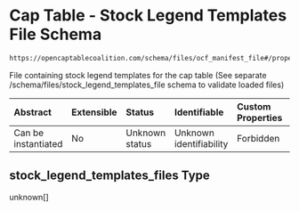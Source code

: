 # Cap Table - Stock Legend Templates File Schema

```txt
https://opencaptablecoalition.com/schema/files/ocf_manifest_file#/properties/stock_legend_templates_files
```

File containing stock legend templates for the cap table (See separate /schema/files/stock_legend_templates_file schema to validate loaded files)

| Abstract            | Extensible | Status         | Identifiable            | Custom Properties | Additional Properties | Access Restrictions | Defined In                                                                                            |
| :------------------ | :--------- | :------------- | :---------------------- | :---------------- | :-------------------- | :------------------ | :---------------------------------------------------------------------------------------------------- |
| Can be instantiated | No         | Unknown status | Unknown identifiability | Forbidden         | Allowed               | none                | [OCFManifestFile.schema.json*](../../schema/files/OCFManifestFile.schema.json "open original schema") |

## stock_legend_templates_files Type

unknown\[]

